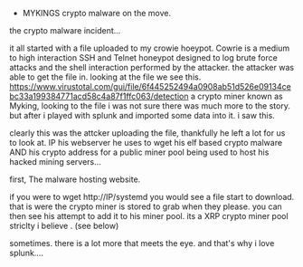 - MYKINGS crypto malware on the move. 

the crypto malware incident...

it all started with a file uploaded to my crowie hoeypot. Cowrie is a medium to high interaction SSH and Telnet honeypot designed to log brute force attacks and the shell interaction performed by the attacker.  the attacker was able to get the file in. looking at the file we see this. https://www.virustotal.com/gui/file/6f445252494a0908ab51d526e09134cebc33a199384771acd58c4a87f1ffc063/detection
a crypto miner known as Myking, looking to the file i was not sure there was much more to the story. but after i played with splunk and imported some data into it. i saw this. 





clearly this was the attcker uploading the file, thankfully he left a lot for us to look at. IP his webserver he uses to wget his elf based crypto malware AND his crypto address for a public miner pool being used to host his hacked mining servers... 

first, The malware hosting website.





if you were to wget http://IP/systemd you would see a file start to download. that is were the crypto miner is stored to grab when they please. you can then see his attempt to add it to his miner pool. its a XRP crypto miner pool striclty i believe . (see below)








sometimes. there is a lot more that meets the eye. and that's why i love splunk....